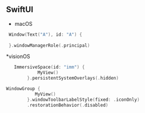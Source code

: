 ## SwiftUI

* macOS
```swift
 Window(Text("A"), id: "A") {
     
 }.windowManagerRole(.principal)
```

*visionOS

```swift
   ImmersiveSpace(id: "imm") {
            MyView()
        }.persistentSystemOverlays(.hidden)
```

```swift
WindowGroup {
           MyView()
        }.windowToolbarLabelStyle(fixed: .iconOnly)
        .restorationBehavior(.disabled)
```

